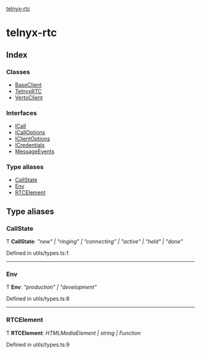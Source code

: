[telnyx-rtc](README.md)

# telnyx-rtc

## Index

### Classes

* [BaseClient](classes/baseclient.md)
* [TelnyxRTC](classes/telnyxrtc.md)
* [VertoClient](classes/vertoclient.md)

### Interfaces

* [ICall](interfaces/icall.md)
* [ICallOptions](interfaces/icalloptions.md)
* [IClientOptions](interfaces/iclientoptions.md)
* [ICredentials](interfaces/icredentials.md)
* [MessageEvents](interfaces/messageevents.md)

### Type aliases

* [CallState](README.md#callstate)
* [Env](README.md#env)
* [RTCElement](README.md#rtcelement)

## Type aliases

###  CallState

Ƭ **CallState**: *"new" | "ringing" | "connecting" | "active" | "held" | "done"*

Defined in utils/types.ts:1

___

###  Env

Ƭ **Env**: *"production" | "development"*

Defined in utils/types.ts:8

___

###  RTCElement

Ƭ **RTCElement**: *HTMLMediaElement | string | Function*

Defined in utils/types.ts:9
